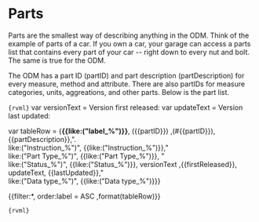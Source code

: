 
<!--` parts1 -->
# Parts

Parts are the smallest way of describing anything in the ODM. Think of the example of parts of a car. If you own a car, your garage can access a parts list that contains every part of your car -- right down to every nut and bolt. The same is true for the ODM.

The ODM has a part ID (partID) and part description (partDescription) for every measure, method and attribute. There are also partIDs for measure categories, units, aggreations, and other parts. Below is the part list.

<!--` parts1/ -->

```{rvml}```
var versionText = <!--` versionText -->Version first released: <!--` versionText/ -->
var updateText = <!--` updateText -->Version last updated: <!--` updateText/ -->

var tableRow = {**{{like:("label_%")}}**, ({{partID}}) ,(#{{partID}}), {{partDescription}},".<br /> like:("Instruction_%")", {{like:("Instruction_%")}}," <br /> like:("Part Type_%")",
 {{like:("Part Type_%")}}, "<br />like:("Status_%")", {{like:("Status_%")}}, versionText ,{{firstReleased}}, updateText, {{lastUpdated}},"<br /> like:("Data type_%")", {{like:("Data type_%")}}}

{{filter:*, order:label = ASC ,format(tableRow)}}

```{rvml}```
